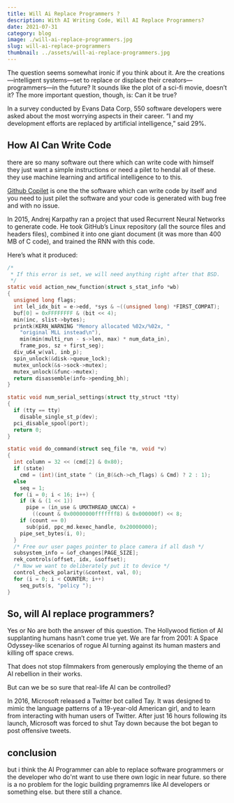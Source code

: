 ```yaml
---
title: Will Ai Replace Programmers ?
description: With AI Writing Code, Will AI Replace Programmers?
date: 2021-07-31
category: blog
image: ./will-ai-replace-programmers.jpg
slug: will-ai-replace-programmers
thumbnail: ../assets/will-ai-replace-programmers.jpg
---
```


The question seems somewhat ironic if you think about it. Are the creations—intelligent systems—set to replace or displace their creators—programmers—in the future? It sounds like the plot of a sci-fi movie, doesn’t it? The more important question, though, is: Can it be true?

In a survey conducted by Evans Data Corp, 550 software developers were asked about the most worrying aspects in their career. “I and my development efforts are replaced by artificial intelligence,” said 29%.

## How AI Can Write Code

there are so many software out there which can write code with himself they just want a simple instructions or need a pilet to hendal all of these. they use machine learning and artifical intelligence to to this.

[Github Copilet](https://copilot.github.com/) is one the the software which can write code by itself and you need to just pilet the software and your code is generated with bug free and with no issue.

In 2015, Andrej Karpathy ran a project that used Recurrent Neural Networks to generate code. He took GitHub’s Linux repository (all the source files and headers files), combined it into one giant document (it was more than 400 MB of C code), and trained the RNN with this code.

Here’s what it produced:

```c
/*
 * If this error is set, we will need anything right after that BSD.
 */
static void action_new_function(struct s_stat_info *wb)
{
  unsigned long flags;
  int lel_idx_bit = e->edd, *sys & ~((unsigned long) *FIRST_COMPAT);
  buf[0] = 0xFFFFFFFF & (bit << 4);
  min(inc, slist->bytes);
  printk(KERN_WARNING "Memory allocated %02x/%02x, "
    "original MLL instead\n"),
    min(min(multi_run - s->len, max) * num_data_in),
    frame_pos, sz + first_seg);
  div_u64_w(val, inb_p);
  spin_unlock(&disk->queue_lock);
  mutex_unlock(&s->sock->mutex);
  mutex_unlock(&func->mutex);
  return disassemble(info->pending_bh);
}

static void num_serial_settings(struct tty_struct *tty)
{
  if (tty == tty)
    disable_single_st_p(dev);
  pci_disable_spool(port);
  return 0;
}

static void do_command(struct seq_file *m, void *v)
{
  int column = 32 << (cmd[2] & 0x80);
  if (state)
    cmd = (int)(int_state ^ (in_8(&ch->ch_flags) & Cmd) ? 2 : 1);
  else
    seq = 1;
  for (i = 0; i < 16; i++) {
    if (k & (1 << 1))
      pipe = (in_use & UMXTHREAD_UNCCA) +
        ((count & 0x00000000fffffff8) & 0x000000f) << 8;
    if (count == 0)
      sub(pid, ppc_md.kexec_handle, 0x20000000);
    pipe_set_bytes(i, 0);
  }
  /* Free our user pages pointer to place camera if all dash */
  subsystem_info = &of_changes[PAGE_SIZE];
  rek_controls(offset, idx, &soffset);
  /* Now we want to deliberately put it to device */
  control_check_polarity(&context, val, 0);
  for (i = 0; i < COUNTER; i++)
    seq_puts(s, "policy ");
}

```

## So, will AI replace programmers?

Yes or No are both the answer of this question.
The Hollywood fiction of AI supplanting humans hasn’t come true yet. We are far from 2001: A Space Odyssey-like scenarios of rogue AI turning against its human masters and killing off space crews.

That does not stop filmmakers from generously employing the theme of an AI rebellion in their works.

But can we be so sure that real-life AI can be controlled?

In 2016, Microsoft released a Twitter bot called Tay. It was designed to mimic the language patterns of a 19-year-old American girl, and to learn from interacting with human users of Twitter. After just 16 hours following its launch, Microsoft was forced to shut Tay down because the bot began to post offensive tweets.

## conclusion

but i think the AI Programmer can able to replace software programmers or the developer who do'nt want to use there own logic in near future. so there is a no problem for the logic building prgramemrs like AI developers or something else. but there still a chance.
